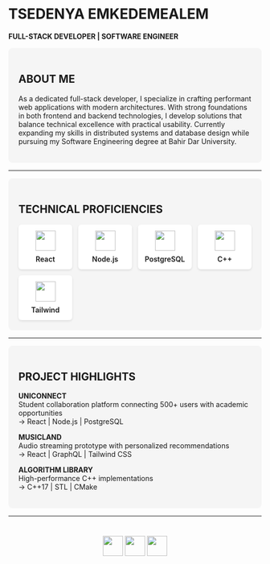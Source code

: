 # TSEDENYA EMKEDEMEALEM  
**FULL-STACK DEVELOPER | SOFTWARE ENGINEER**  

<div style="background: #f5f5f5; padding: 20px; border-radius: 8px; margin: 15px 0;">

## ABOUT ME  

As a dedicated full-stack developer, I specialize in crafting performant web applications with modern architectures. With strong foundations in both frontend and backend technologies, I develop solutions that balance technical excellence with practical usability. Currently expanding my skills in distributed systems and database design while pursuing my Software Engineering degree at Bahir Dar University.

</div>

---

<div style="background: #f5f5f5; padding: 20px; border-radius: 8px; margin: 15px 0;">

## TECHNICAL PROFICIENCIES  

<div style="display: grid; grid-template-columns: repeat(auto-fill, minmax(100px, 1fr)); gap: 12px; margin-top: 15px;">

<div style="background: white; padding: 12px; border-radius: 6px; text-align: center; box-shadow: 0 2px 4px rgba(0,0,0,0.1);">
<img src="https://cdn.jsdelivr.net/gh/devicons/devicon/icons/react/react-original.svg" width="40"/>
<p style="margin: 8px 0 0; font-weight: 600;">React</p>
</div>

<div style="background: white; padding: 12px; border-radius: 6px; text-align: center; box-shadow: 0 2px 4px rgba(0,0,0,0.1);">
<img src="https://cdn.jsdelivr.net/gh/devicons/devicon/icons/nodejs/nodejs-original.svg" width="40"/>
<p style="margin: 8px 0 0; font-weight: 600;">Node.js</p>
</div>

<div style="background: white; padding: 12px; border-radius: 6px; text-align: center; box-shadow: 0 2px 4px rgba(0,0,0,0.1);">
<img src="https://cdn.jsdelivr.net/gh/devicons/devicon/icons/postgresql/postgresql-original.svg" width="40"/>
<p style="margin: 8px 0 0; font-weight: 600;">PostgreSQL</p>
</div>

<div style="background: white; padding: 12px; border-radius: 6px; text-align: center; box-shadow: 0 2px 4px rgba(0,0,0,0.1);">
<img src="https://cdn.jsdelivr.net/gh/devicons/devicon/icons/cplusplus/cplusplus-original.svg" width="40"/>
<p style="margin: 8px 0 0; font-weight: 600;">C++</p>
</div>

<div style="background: white; padding: 12px; border-radius: 6px; text-align: center; box-shadow: 0 2px 4px rgba(0,0,0,0.1);">
<img src="https://cdn.jsdelivr.net/gh/devicons/devicon/icons/tailwindcss/tailwindcss-plain.svg" width="40"/>
<p style="margin: 8px 0 0; font-weight: 600;">Tailwind</p>
</div>

</div>
</div>

---

<div style="background: #f5f5f5; padding: 20px; border-radius: 8px; margin: 15px 0;">

## PROJECT HIGHLIGHTS  

**UNICONNECT**  
Student collaboration platform connecting 500+ users with academic opportunities  
→ React | Node.js | PostgreSQL  

**MUSICLAND**  
Audio streaming prototype with personalized recommendations  
→ React | GraphQL | Tailwind CSS  

**ALGORITHM LIBRARY**  
High-performance C++ implementations  
→ C++17 | STL | CMake  

</div>

---

<div style="display: flex; justify-content: center; gap: 12px; margin: 25px 0;">

[<img src="https://img.shields.io/badge/-CONNECT_ON_LINKEDIN-0A66C2?style=for-the-badge&logo=linkedin&logoColor=white" height="40">](https://linkedin.com/in/yourprofile)
[<img src="https://img.shields.io/badge/-EMAIL_ME-D14836?style=for-the-badge&logo=gmail&logoColor=white" height="40">](mailto:your.email@example.com)
[<img src="https://img.shields.io/badge/-VIEW_PORTFOLIO-4285F4?style=for-the-badge&logo=googlechrome&logoColor=white" height="40">](https://yourportfolio.com)

</div>
